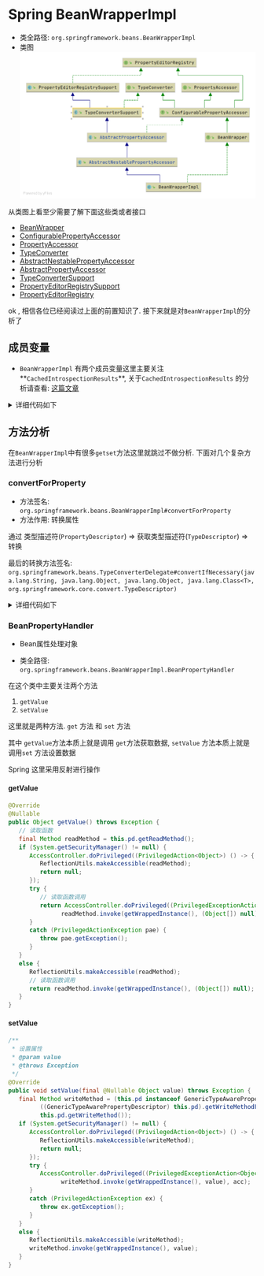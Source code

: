 # Spring BeanWrapperImpl
- 类全路径: `org.springframework.beans.BeanWrapperImpl`
- 类图
![BeanWrapperImpl.png](./images/BeanWrapperImpl.png)

从类图上看至少需要了解下面这些类或者接口

- [BeanWrapper](/doc/book/bean/BeanWrapper/Spring-BeanWrapper.md)
- [ConfigurablePropertyAccessor](/doc/book/bean/ConfigurablePropertyAccessor/Spring-ConfigurablePropertyAccessor.md)
- [PropertyAccessor](/doc/book/bean/PropertyAccessor/Spring-PropertyAccessor.md)
- [TypeConverter](/doc/book/core/convert/Spring-TypeConverter.md)
- [AbstractNestablePropertyAccessor](/doc/book/bean/AbstractNestablePropertyAccessor/Spring-AbstractNestablePropertyAccessor.md)
- [AbstractPropertyAccessor](/doc/book/bean/PropertyAccessor/Spring-AbstractPropertyAccessor.md)
- [TypeConverterSupport](/doc/book/core/convert/TypeConverter/Spring-TypeConverterSupport.md)
- [PropertyEditorRegistrySupport](/doc/book/bean/propertyEditor/Spring-PropertyEditorRegistrySupport.md)
- [PropertyEditorRegistry](/doc/book/bean/propertyEditor/Spring-PropertyEditorRegistry.md)


ok , 相信各位已经阅读过上面的前置知识了. 接下来就是对`BeanWrapperImpl`的分析了





## 成员变量

- `BeanWrapperImpl` 有两个成员变量这里主要关注**`CachedIntrospectionResults`**, 关于`CachedIntrospectionResults` 的分析请查看: [这篇文章](/doc/book/bean/CachedIntrospectionResults/Spring-CachedIntrospectionResults.md)



<details>
<summary>详细代码如下</summary>

```java
public class BeanWrapperImpl extends AbstractNestablePropertyAccessor implements BeanWrapper {
/**
 * Cached introspections results for this object, to prevent encountering
 * the cost of JavaBeans introspection every time.
 */
@Nullable
private CachedIntrospectionResults cachedIntrospectionResults;

/**
 * The security context used for invoking the property methods.
 */
@Nullable
private AccessControlContext acc;
}
```



</details>





## 方法分析



在`BeanWrapperImpl`中有很多`getset`方法这里就跳过不做分析. 下面对几个复杂方法进行分析







### convertForProperty

- 方法签名: `org.springframework.beans.BeanWrapperImpl#convertForProperty`
- 方法作用: 转换属性



通过 类型描述符(`PropertyDescriptor`) => 获取类型描述符(`TypeDescriptor`) => 转换

最后的转换方法签名: `org.springframework.beans.TypeConverterDelegate#convertIfNecessary(java.lang.String, java.lang.Object, java.lang.Object, java.lang.Class<T>, org.springframework.core.convert.TypeDescriptor)`



<details>
<summary>详细代码如下</summary>



```java
@Nullable
public Object convertForProperty(@Nullable Object value, String propertyName) throws TypeMismatchException {
   CachedIntrospectionResults cachedIntrospectionResults = getCachedIntrospectionResults();
   // 类型描述符
   PropertyDescriptor pd = cachedIntrospectionResults.getPropertyDescriptor(propertyName);
   if (pd == null) {
      throw new InvalidPropertyException(getRootClass(), getNestedPath() + propertyName,
            "No property '" + propertyName + "' found");
   }
   // 类型描述符
   TypeDescriptor td = cachedIntrospectionResults.getTypeDescriptor(pd);
   if (td == null) {
      td = cachedIntrospectionResults.addTypeDescriptor(pd, new TypeDescriptor(property(pd)));
   }
   return convertForProperty(propertyName, null, value, td);
}
```



</details>





### BeanPropertyHandler



- Bean属性处理对象

- 类全路径: `org.springframework.beans.BeanWrapperImpl.BeanPropertyHandler`





在这个类中主要关注两个方法

1. `getValue`
2. `setValue`



这里就是两种方法. `get` 方法 和 `set` 方法

其中 `getValue`方法本质上就是调用 `get`方法获取数据, `setValue` 方法本质上就是调用`set` 方法设置数据

Spring 这里采用反射进行操作





#### getValue

```java
@Override
@Nullable
public Object getValue() throws Exception {
   // 读取函数
   final Method readMethod = this.pd.getReadMethod();
   if (System.getSecurityManager() != null) {
      AccessController.doPrivileged((PrivilegedAction<Object>) () -> {
         ReflectionUtils.makeAccessible(readMethod);
         return null;
      });
      try {
         // 读取函数调用
         return AccessController.doPrivileged((PrivilegedExceptionAction<Object>) () ->
               readMethod.invoke(getWrappedInstance(), (Object[]) null), acc);
      }
      catch (PrivilegedActionException pae) {
         throw pae.getException();
      }
   }
   else {
      ReflectionUtils.makeAccessible(readMethod);
      // 读取函数调用
      return readMethod.invoke(getWrappedInstance(), (Object[]) null);
   }
}
```

#### setValue



```java
/**
 * 设置属性
 * @param value
 * @throws Exception
 */
@Override
public void setValue(final @Nullable Object value) throws Exception {
   final Method writeMethod = (this.pd instanceof GenericTypeAwarePropertyDescriptor ?
         ((GenericTypeAwarePropertyDescriptor) this.pd).getWriteMethodForActualAccess() :
         this.pd.getWriteMethod());
   if (System.getSecurityManager() != null) {
      AccessController.doPrivileged((PrivilegedAction<Object>) () -> {
         ReflectionUtils.makeAccessible(writeMethod);
         return null;
      });
      try {
         AccessController.doPrivileged((PrivilegedExceptionAction<Object>) () ->
               writeMethod.invoke(getWrappedInstance(), value), acc);
      }
      catch (PrivilegedActionException ex) {
         throw ex.getException();
      }
   }
   else {
      ReflectionUtils.makeAccessible(writeMethod);
      writeMethod.invoke(getWrappedInstance(), value);
   }
}
```